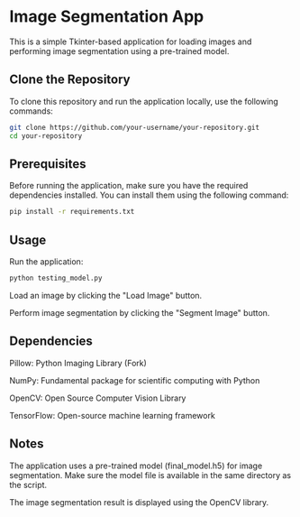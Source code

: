 # Image Segmentation App

This is a simple Tkinter-based application for loading images and performing image segmentation using a pre-trained model.

## Clone the Repository

To clone this repository and run the application locally, use the following commands:

```bash
git clone https://github.com/your-username/your-repository.git
cd your-repository
```

## Prerequisites

Before running the application, make sure you have the required dependencies installed. You can install them using the following command:

```bash
pip install -r requirements.txt
```

## Usage
Run the application:

```bash
python testing_model.py
```

Load an image by clicking the "Load Image" button.

Perform image segmentation by clicking the "Segment Image" button.

## Dependencies
Pillow: Python Imaging Library (Fork)


NumPy: Fundamental package for scientific computing with Python


OpenCV: Open Source Computer Vision Library


TensorFlow: Open-source machine learning framework

## Notes
The application uses a pre-trained model (final_model.h5) for image segmentation. Make sure the model file is available in the same directory as the script.

The image segmentation result is displayed using the OpenCV library.

